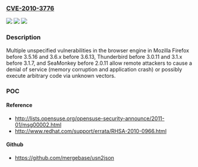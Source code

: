 ### [CVE-2010-3776](https://cve.mitre.org/cgi-bin/cvename.cgi?name=CVE-2010-3776)
![](https://img.shields.io/static/v1?label=Product&message=n%2Fa&color=blue)
![](https://img.shields.io/static/v1?label=Version&message=n%2Fa&color=blue)
![](https://img.shields.io/static/v1?label=Vulnerability&message=n%2Fa&color=brighgreen)

### Description

Multiple unspecified vulnerabilities in the browser engine in Mozilla Firefox before 3.5.16 and 3.6.x before 3.6.13, Thunderbird before 3.0.11 and 3.1.x before 3.1.7, and SeaMonkey before 2.0.11 allow remote attackers to cause a denial of service (memory corruption and application crash) or possibly execute arbitrary code via unknown vectors.

### POC

#### Reference
- http://lists.opensuse.org/opensuse-security-announce/2011-01/msg00002.html
- http://www.redhat.com/support/errata/RHSA-2010-0966.html

#### Github
- https://github.com/mergebase/usn2json

